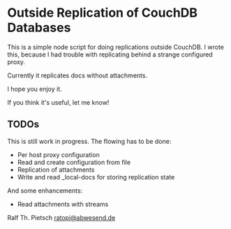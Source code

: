 # Outside Replication of CouchDB Databases

This is a simple node script for doing replications outside CouchDB.
I wrote this, because I had trouble with replicating behind a strange configured proxy.

Currently it replicates docs without attachments.

I hope you enjoy it.

If you think it's useful, let me know!

## TODOs

This is still work in progress.
The flowing has to be done:

* Per host proxy configuration
* Read and create configuration from file
* Replication of attachments
* Write and read _local-docs for storing replication state

And some enhancements:
* Read attachments with streams



Ralf Th. Pietsch <ratopi@abwesend.de>

